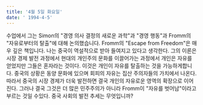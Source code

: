 ```yaml
---
title: '4월 5일 화요일'
date: ' 1994-4-5'
---
```

수업에서 그는 Simon의 "경영 의사 결정의 새로운 과학"과 "경영 행동"과 Fromm의 "자유로부터의 탈출"에 대해 논의했습니다. Fromm의 "Escape from Freedom"은 매우 깊은 책입니다. 나는 중국이 역설적으로 받아 들여지고 있다고 생각한다. 그의 이론은 시장 경제 발전 과정에서 현대의 개인주의 문화를 이끌어가는 과정에서 개인은 자유를 얻었지만 그들은 혼자라는 것이다. 이것은 개인이 자유를 탈출하는 것을 가능하게합니다. 중국의 상황은 동양 문화에 있으며 회피의 자유는 집산 주의자들의 가치에서 나온다. 따라서 중국의 시장 경제가 더욱 발전하면 결국 개인의 자유로운 영역의 확장으로 이어진다. 그러나 결국 그것은 더 많은 민주주의가 아니라 Fromm이 "자유를 벗어남"이라고 부르는 것일 수있다. 중국 사회의 발전 추세는 무엇입니까?

